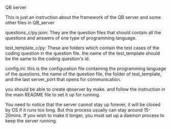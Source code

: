 QB server

This is just an instruction about the framework of the QB server and some other files in QB_server



questions_c/py.json: They are the question files that should contain all the questions and answers of one type of programming language.

test_template_c/py: These are folders which contain the test cases of the coding question in the question file. the name of the test_template should be the same to the coding question's id.

config.ini: this is the configuration file containing the programming language of the questions, the name of the question file, the folder of test_template, and the last server_port that opens for communication.



you should be able to create qbserver by make. and follow the instruction in the main README file to set it up for running.



You need to notice that the server cannot stay up forever, it will be closed by OS if it runs too long. But this process usually can stay around 15-20mins. If you wish to make it longer, you must set up a daemon process to keep the server running. 

